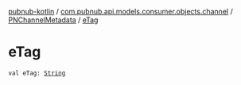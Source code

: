 [pubnub-kotlin](../../index.md) / [com.pubnub.api.models.consumer.objects.channel](../index.md) / [PNChannelMetadata](index.md) / [eTag](./e-tag.md)

# eTag

`val eTag: `[`String`](https://kotlinlang.org/api/latest/jvm/stdlib/kotlin/-string/index.html)